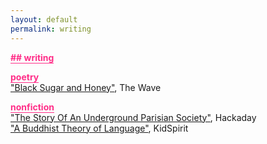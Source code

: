```yaml
---
layout: default
permalink: writing
---
```


<b class="t-hackcss-pop" style="color:#ff2e88;border-bottom:1px solid #ff2e88;">## writing</b>

<b class="t-hackcss-pop" style="color:#ff2e88;border-bottom:1px solid #ff2e88;">poetry</b><br/>
<a href="https://www.waveartsmagazine.com/quaranzine-blog/black-sugar-and-honey">"Black Sugar and Honey"</a>, The Wave<br/>

<b class="t-hackcss-pop" style="color:#ff2e88;border-bottom:1px solid #ff2e88;">nonfiction</b><br/>
<a href="https://hackaday.com/2019/12/04/the-story-of-a-secret-underground-parisian-society/">"The Story Of An Underground Parisian Society"</a>, Hackaday<br/>
<a href="https://kidspiritonline.com/magazine/the-word/a-buddhist-theory-of-language/">"A Buddhist Theory of Language"</a>, KidSpirit<br/>
